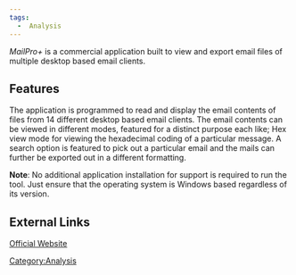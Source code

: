 ```yaml
---
tags:
  -  Analysis
---
```

*MailPro+* is a commercial application built to view and export email
files of multiple desktop based email clients.

## Features

The application is programmed to read and display the email contents of
files from 14 different desktop based email clients. The email contents
can be viewed in different modes, featured for a distinct purpose each
like; Hex view mode for viewing the hexadecimal coding of a particular
message. A search option is featured to pick out a particular email and
the mails can further be exported out in a different formatting.

**Note**: No additional application installation for support is required
to run the tool. Just ensure that the operating system is Windows based
regardless of its version.

## External Links

[Official Website](http://www.systoolsgroup.com/mail-pro-plus.html)

[Category:Analysis](category:analysis.md)

